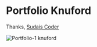 # Portfolio Knuford


Thanks,
[Sudais Coder](https://www.youtube.com/c/SudaisCoder)

![Portfolio-1 knuford](/preview.png)
